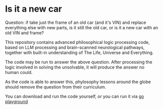 # Is it a new car

Question: if take just the frame of an old car (and it's VIN) and replace everything else with new parts, is it still the old car, or is it a new car with an old VIN and frame?

This repository contains advanced philosophical logic processing code, based on LLM processing and brain-scanned neurological pathways, together with built-in understanding of The Life, Universe and Everything.

The code may be run to answer the above question. After processing the logic involved in solving the unsolvable, it will produce the answer no human could.

As the code is able to answer this, phylosophy lessons around the globe should remove the question from their curriculum.

You can download and run the code yourself, or you can run it via [go playground](https://go.dev/play/p/V0u1bjXFte1)
